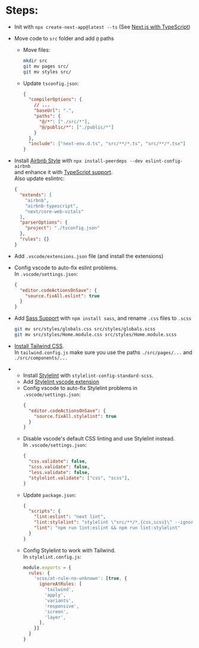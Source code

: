 # Steps:

- Init with `npx create-next-app@latest --ts` (See [Next.js with TypeScript](https://nextjs.org/docs/basic-features/typescript))

- Move code to `src` folder and add `@` paths
  - Move files:
    ```bash
    mkdir src
    git mv pages src/
    git mv styles src/
    ```
  - Update `tsconfig.json`:
    ```json
    {
      "compilerOptions": {
        // ...
        "baseUrl": ".",
        "paths": {
          "@/*": ["./src/*"],
          "@/public/*": ["./public/*"]
        }
      },
      "include": ["next-env.d.ts", "src/**/*.ts", "src/**/*.tsx"]
    }
    ```

- Install [Airbnb Style](https://github.com/airbnb/javascript) with `npx install-peerdeps --dev eslint-config-airbnb`  
  and enhance it with [TypeScript support](https://github.com/iamturns/eslint-config-airbnb-typescript).  
  Also update eslintrc:
  ```json
  {
    "extends": [
      "airbnb",
      "airbnb-typescript",
      "next/core-web-vitals"
    ],
    "parserOptions": {
      "project": "./tsconfig.json"
    },
    "rules": {}
  }
  ```

- Add `.vscode/extensions.json` file (and install the extensions)

- Config vscode to auto-fix eslint problems.  
  In `.vscode/settings.json`:
  ```json
  {
    "editor.codeActionsOnSave": {
      "source.fixAll.eslint": true
    }
  }
  ```

- Add [Sass Support](https://nextjs.org/docs/basic-features/built-in-css-support#sass-support)
  with `npm install sass`, and rename `.css` files to `.scss`
  ```bash
  git mv src/styles/globals.css src/styles/globals.scss
  git mv src/styles/Home.module.css src/styles/Home.module.scss
  ```

- [Install Tailwind CSS](https://tailwindcss.com/docs/guides/nextjs).  
  In `tailwind.config.js` make sure you use the paths `./src/pages/...` and `./src/components/...`

- - Install [Stylelint](https://stylelint.io/user-guide/get-started) with `stylelint-config-standard-scss`.  
  - Add [Stylelint vscode extension](https://marketplace.visualstudio.com/items?itemName=stylelint.vscode-stylelint)  
  - Config vscode to auto-fix Stylelint problems in `.vscode/settings.json`:
    ```json
    {
      "editor.codeActionsOnSave": {
        "source.fixAll.stylelint": true
      }
    }
    ```
  - Disable vscode's default CSS linting and use Stylelint instead.  
    In `.vscode/settings.json`:
    ```json
    {
      "css.validate": false,
      "scss.validate": false,
      "less.validate": false,
      "stylelint.validate": ["css", "scss"],
    }
    ```
  - Update `package.json`:
    ```json
    {
      "scripts": {
        "lint:eslint": "next lint",
        "lint:stylelint": "stylelint \"src/**/*.{css,scss}\" --ignore-path .gitignore",
        "lint": "npm run lint:eslint && npm run lint:stylelint"
      }
    }
    ```
  - Config Stylelint to work with Tailwind.  
    In `stylelint.config.js`:
    ```javascript
    module.exports = {
      rules: {
        'scss/at-rule-no-unknown': [true, {
          ignoreAtRules: [
            'tailwind',
            'apply',
            'variants',
            'responsive',
            'screen',
            'layer',
          ],
        }]
      }
    }
    ```
